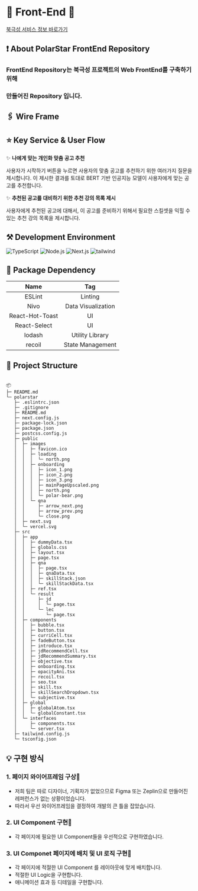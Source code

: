 # 🌠 Front-End 🌠

[북극성 서비스 정보 바로가기](https://github.com/KDT-AiVENGERS/PolarStar_Info)

## ❗️ About PolarStar FrontEnd Repository

### FrontEnd Repository는 북극성 프로젝트의 Web FrontEnd를 구축하기 위해

### 만들어진 Repository 입니다.

## 🖇️ Wire Frame

## ⭐️ Key Service & User Flow

✨ **나에게 맞는 개인화 맞춤 공고 추천**

사용자가 시작하기 버튼을 누르면 사용자의 맞춤 공고를 추천하기 위한 여러가지 질문을 제시합니다.
이 제시한 결과를 토대로 BERT 기반 인공지능 모델이 사용자에게 맞는 공고를 추천합니다.

✨ **추천된 공고를 대비하기 위한 추천 강의 목록 제시**

사용자에게 추천된 공고에 대해서, 이 공고를 준비하기 위해서 필요한 스킬셋을 익힐 수 있는
추천 강의 목록을 제시합니다.

## ⚒️ Development Environment

![TypeScript](https://img.shields.io/badge/TypeScript-v5.1.6-3178C6?logo=typescript) ![Node.js](https://img.shields.io/badge/Node.js-v20.5.1-339933?logo=node.js) ![Next.js](https://img.shields.io/badge/Next.js-v13.4.12-000000?logo=next.js) ![tailwind](https://img.shields.io/badge/TailwindCSS-v3.3.3-06B6D4?logo=tailwindcss)

## 🎁 Package Dependency

|      Name       |        Tag         |
| :-------------: | :----------------: |
|     ESLint      |      Linting       |
|      Nivo       | Data Visualization |
| React-Hot-Toast |         UI         |
|  React-Select   |         UI         |
|     lodash      |  Utility Library   |
|     recoil      |  State Management  |

## 📁 Project Structure

```

📦
├─ README.md
└─ polarstar
   ├─ .eslintrc.json
   ├─ .gitignore
   ├─ README.md
   ├─ next.config.js
   ├─ package-lock.json
   ├─ package.json
   ├─ postcss.config.js
   ├─ public
   │  ├─ images
   │  │  ├─ favicon.ico
   │  │  ├─ loading
   │  │  │  └─ north.png
   │  │  ├─ onboarding
   │  │  │  ├─ icon_1.png
   │  │  │  ├─ icon_2.png
   │  │  │  ├─ icon_3.png
   │  │  │  ├─ mainPageUpscaled.png
   │  │  │  ├─ north.png
   │  │  │  └─ polar-bear.png
   │  │  └─ qna
   │  │     ├─ arrow_next.png
   │  │     ├─ arrow_prev.png
   │  │     └─ close.png
   │  ├─ next.svg
   │  └─ vercel.svg
   ├─ src
   │  ├─ app
   │  │  ├─ dummyData.tsx
   │  │  ├─ globals.css
   │  │  ├─ layout.tsx
   │  │  ├─ page.tsx
   │  │  ├─ qna
   │  │  │  ├─ page.tsx
   │  │  │  ├─ qnaData.tsx
   │  │  │  ├─ skillStack.json
   │  │  │  └─ skillStackData.tsx
   │  │  ├─ ref.tsx
   │  │  └─ result
   │  │     ├─ jd
   │  │     │  └─ page.tsx
   │  │     └─ lec
   │  │        └─ page.tsx
   │  ├─ components
   │  │  ├─ bubble.tsx
   │  │  ├─ button.tsx
   │  │  ├─ curriCell.tsx
   │  │  ├─ fadeButton.tsx
   │  │  ├─ introduce.tsx
   │  │  ├─ jdRecommendCell.tsx
   │  │  ├─ jdRecommendSummary.tsx
   │  │  ├─ objective.tsx
   │  │  ├─ onboarding.tsx
   │  │  ├─ opacityAni.tsx
   │  │  ├─ recoil.tsx
   │  │  ├─ seo.tsx
   │  │  ├─ skill.tsx
   │  │  ├─ skillSearchDropdown.tsx
   │  │  └─ subjective.tsx
   │  ├─ global
   │  │  ├─ globalAtom.tsx
   │  │  └─ globalConstant.tsx
   │  └─ interfaces
   │     ├─ components.tsx
   │     └─ server.tsx
   ├─ tailwind.config.js
   └─ tsconfig.json
```

## 💡 구현 방식

### 1. 페이지 와이어프레임 구상📌

- 저희 팀은 따로 디자이너, 기획자가 없었으므로 Figma 또는 Zeplin으로 만들어진 레퍼런스가 없는 상황이었습니다.
- 따라서 우선 와이어프레임을 결정하여 개발의 큰 틀을 잡았습니다.

### 2. UI Component 구현📌

- 각 페이지에 필요한 UI Component들을 우선적으로 구현하였습니다.

### 3. UI Componet 페이지에 배치 및 UI 로직 구현📌

- 각 페이지에 적절한 UI Component 를 레이아웃에 맞게 배치합니다.
- 적절한 UI Logic을 구현합니다.
- 애니메이션 효과 등 디테일을 구현합니다.
